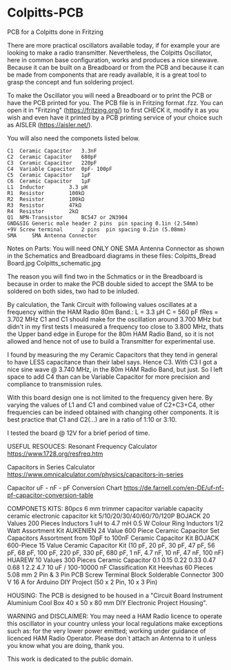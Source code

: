 # Colpitts-PCB
PCB for a Colpitts done in Fritzing

There are more practical oscillators available today, if for example your are looking to make a radio transmitter.
Nevertheless, the Colpitts Oscillator, here in common base configuration, works and produces a nice sinewave.
Because it can be built on a Breadboard or from the PCB 
and because it can be made from components that are ready available,
it is a great tool to grasp the concept and fun soldering project.

To make the Oscillator you will need a Breadboard or to print the PCB or have the PCB printed for you.
The PCB file is in Fritzing format .fzz.
You can open it in "Fritzing" (https://fritzing.org/) to first CHECK it, modify it as you wish
and even have it printed by a PCB printing service of your choice such as AISLER (https://aisler.net/).

You will also need the componets listed below.
	
	C1 	Ceramic Capacitor	3.3nF
	C2 	Ceramic Capacitor	680pF
	C3 	Ceramic Capacitor	220pF
	C4 	Variable Capacitor	0pF- 100pF
	C5 	Ceramic Capacitor	1µF
	C6 	Ceramic Capacitor	1µF
	L1 	Inductor		3.3 µH
	R1 	Resistor		100kΩ 
	R2 	Resistor		100kΩ 
	R3 	Resistor		47kΩ
	R4 	Resistor		2kΩ 
 	Q1 	NPN-Transistor		BC547 or 2N3904
  	GND&SIG Generic male header	2 pins 	pin spacing 0.1in (2.54mm)
 	+9V	Screw terminal		2 pins 	pin spacing 0.2in (5.08mm)
	SMA 	SMA Antenna Connector

Notes on Parts:
You will need ONLY ONE SMA Antenna Connector as shown in the Schematics and Breadboard diagrams in these files:
	Colpitts_Bread Board.jpg
	Colpitts_schematic.jpg

The reason you will find two in the Schmatics or in the Breadboard 
is because in order to make the PCB double sided to accept the SMA to be soldered on both sides, two had to be inluded.

By calculation, the Tank Circuit with following values oscillates at a frequency within the HAM Radio 80m Band.:
		L = 3.3 µH 
		C = 560 pF
		fRes = 3.702 MHz
C1 and C1 should make for the oscillation around 3.700 MHz but didn't in my first tests I measured a frequency too close to 3.800 MHz, 
thats the Upper band edge in Europe for the 80m HAM Radio Band, so it is not allowed and hence not of use to build a Transmitter for experimental use.

I found by measuring the my Ceramic Capacitors that they tend in general to have LESS capacitance than their label says.
Hence C3. With C3 I got a nice sine wave @ 3.740 MHz, in the 80m HAM Radio Band, but just.
So I left space to add C4 than can be Variable Capacitor for more precision and compliance to transmission rules.

With this board design one is not limited to the frequency given here.
By varying the values of L1 and C1 and combined value of C2+C3+C4,
other frequencies can be indeed obtained with changing other components.
It is best practice that C1 and C2(...) are in a ratio of 1:10 or 3:10.

I tested the board @ 12V for a brief period of time.


USEFUL RESOUCES:
Resonant Frequency Calculator
https://www.1728.org/resfreq.htm

Capacitors in Series Calculator
https://www.omnicalculator.com/physics/capacitors-in-series

Capacitor uF - nF - pF Conversion Chart
https://de.farnell.com/en-DE/uf-nf-pf-capacitor-conversion-table


COMPONETS KITS:
80pcs 6 mm trimmer capacitor variable capacity ceramic electronic capacitor kit 5/10/20/30/40/60/70/120P 
BOJACK 20 Values 200 Pieces Inductors 1 uH to 4.7 mH 0.5 W Colour Ring Inductors 1/2 Watt Assortment Kit 
AUKENIEN 24 Value 600 Piece Ceramic Capacitor Set Capacitors Assortment from 10pF to 100nF Ceramic Capacitor Kit 
BOJACK 600-Piece 15 Value Ceramic Capacitor Kit (10 pF, 20 pF, 30 pF, 47 pF, 56 pF, 68 pF, 100 pF, 220 pF, 330 pF, 680 pF, 1 nF, 4.7 nF, 10 nF, 47 nF, 100 nF) 
HUAREW 10 Values 300 Pieces Ceramic Capacitor 0.1 0.15 0.22 0.33 0.47 0.68 1 2.2 4.7 10 uF / 100-10000 nF Classification Kit 
Heevhas 60 Pieces 5.08 mm 2 Pin & 3 Pin PCB Screw Terminal Block Solderable Connector 300 V 16 A for Arduino DIY Project (50 x 2 Pin, 10 x 3 Pin) 

HOUSING:
The PCB is designed to be housed in a
"Circuit Board Instrument Aluminium Cool Box 40 x 50 x 80 mm DIY Electronic Project Housing".

WARNING and DISCLAIMER: 
You may need a HAM Radio licence to operate this oscillator in your country 
unless your local regulations make exceptions such as: 
	for the very lower power emitted;
	working under guidance of licenced HAM Radio Operator.
Please don`t attach an Antenna to it unless you know what you are doing, thank you.


This work is dedicated to the public domain.


